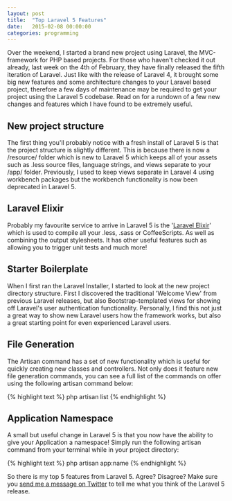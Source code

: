 ```yaml
---
layout: post
title:  "Top Laravel 5 Features"
date:   2015-02-08 00:00:00
categories: programming
---
```

Over the weekend, I started a brand new project using Laravel, the MVC-framework for PHP based projects. For those who haven't checked it out already, last week on the 4th of February, they have finally released the fifth iteration of Laravel. Just like with the release of Laravel 4, it brought some big new features and some architecture changes to your Laravel based project, therefore a few days of maintenance may be required to get your project using the Laravel 5 codebase. Read on for a rundown of a few new changes and features which I have found to be extremely useful.

## New project structure
The first thing you'll probably notice with a fresh install of Laravel 5 is that the project structure is slightly different. This is because there is now a /resource/ folder which is new to Laravel 5 which keeps all of your assets such as .less source files, language strings, and views separate to your /app/ folder. Previously, I used to keep views separate in Laravel 4 using workbench packages but the workbench functionality is now been deprecated in Laravel 5.

## Laravel Elixir
Probably my favourite service to arrive in Laravel 5 is the '<a href="http://laravel.com/docs/5.0/elixir">Laravel Elixir</a>' which is used to compile all your .less, .sass or CoffeeScripts. As well as combining the output stylesheets. It has other useful features such as allowing you to trigger unit tests and much more!

## Starter Boilerplate
When I first ran the Laravel Installer, I started to look at the new project directory structure. First I discovered the traditional 'Welcome View' from previous Laravel releases, but also Bootstrap-templated views for showing off Laravel's user authentication functionality. Personally, I find this not just a great way to show new Laravel users how the framework works, but also a great starting point for even experienced Laravel users.

## File Generation
The Artisan command has a set of new functionality which is useful for quickly creating new classes and controllers. Not only does it feature new file generation commands, you can see a full list of the commands on offer using the following artisan command below:

{% highlight text %}
  php artisan list
{% endhighlight %}

## Application Namespace

A small but useful change in Laravel 5 is that you now have the ability to give your Application a namespace! Simply run the following artisan command from your terminal while in your project directory:

{% highlight text %}
  php artisan app:name <APPLICATION NAME GOES HERE>
{% endhighlight %}

So there is my top 5 features from Laravel 5. Agree? Disagree? Make sure you <a href="http://twitter.com/ojdon">send me a message on Twitter</a> to tell me what you think of the Laravel 5 release.
